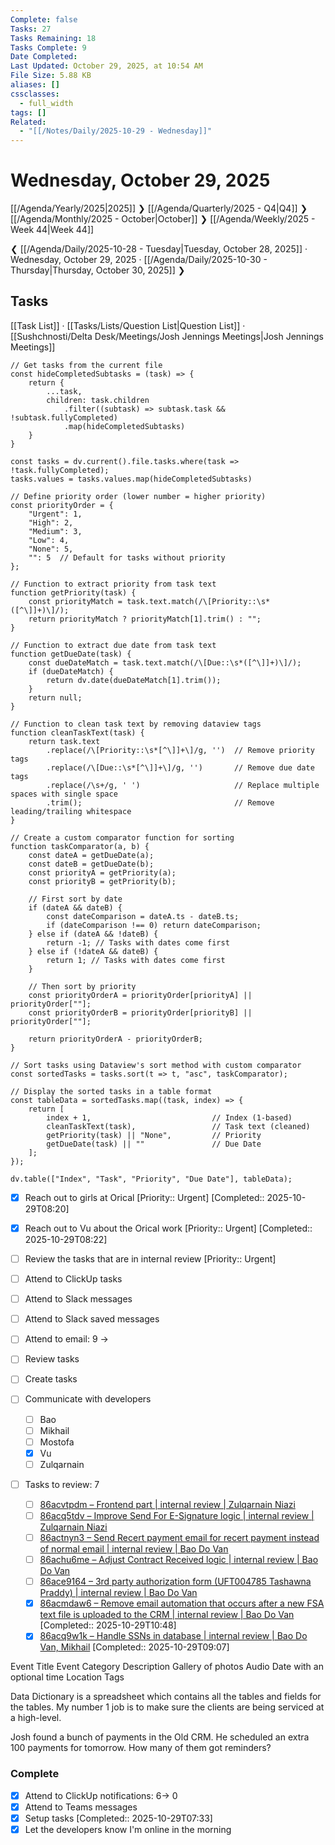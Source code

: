 ```yaml
---
Complete: false
Tasks: 27
Tasks Remaining: 18
Tasks Complete: 9
Date Completed:
Last Updated: October 29, 2025, at 10:54 AM
File Size: 5.88 KB
aliases: []
cssclasses:
  - full_width
tags: []
Related:
  - "[[/Notes/Daily/2025-10-29 - Wednesday]]"
---
```

# Wednesday, October 29, 2025

[[/Agenda/Yearly/2025|2025]] ❯ [[/Agenda/Quarterly/2025 - Q4|Q4]] ❯ [[/Agenda/Monthly/2025 - October|October]] ❯ [[/Agenda/Weekly/2025 - Week 44|Week 44]]

❮ [[/Agenda/Daily/2025-10-28 - Tuesday|Tuesday, October 28, 2025]] · Wednesday, October 29, 2025 · [[/Agenda/Daily/2025-10-30 - Thursday|Thursday, October 30, 2025]] ❯

## Tasks

[[Task List]] · [[Tasks/Lists/Question List|Question List]] · [[Sushchnosti/Delta Desk/Meetings/Josh Jennings Meetings|Josh Jennings Meetings]]

```dataviewjs
// Get tasks from the current file
const hideCompletedSubtasks = (task) => {
    return {
        ...task,
        children: task.children
            .filter((subtask) => subtask.task && !subtask.fullyCompleted)
            .map(hideCompletedSubtasks)
    }
}

const tasks = dv.current().file.tasks.where(task => !task.fullyCompleted);
tasks.values = tasks.values.map(hideCompletedSubtasks)

// Define priority order (lower number = higher priority)
const priorityOrder = {
    "Urgent": 1,
    "High": 2,
    "Medium": 3,
    "Low": 4,
    "None": 5,
    "": 5  // Default for tasks without priority
};

// Function to extract priority from task text
function getPriority(task) {
    const priorityMatch = task.text.match(/\[Priority::\s*([^\]]+)\]/);
    return priorityMatch ? priorityMatch[1].trim() : "";
}

// Function to extract due date from task text
function getDueDate(task) {
    const dueDateMatch = task.text.match(/\[Due::\s*([^\]]+)\]/);
    if (dueDateMatch) {
        return dv.date(dueDateMatch[1].trim());
    }
    return null;
}

// Function to clean task text by removing dataview tags
function cleanTaskText(task) {
    return task.text
        .replace(/\[Priority::\s*[^\]]+\]/g, '')  // Remove priority tags
        .replace(/\[Due::\s*[^\]]+\]/g, '')       // Remove due date tags
        .replace(/\s+/g, ' ')                     // Replace multiple spaces with single space
        .trim();                                  // Remove leading/trailing whitespace
}

// Create a custom comparator function for sorting
function taskComparator(a, b) {
    const dateA = getDueDate(a);
    const dateB = getDueDate(b);
    const priorityA = getPriority(a);
    const priorityB = getPriority(b);
    
    // First sort by date
    if (dateA && dateB) {
        const dateComparison = dateA.ts - dateB.ts;
        if (dateComparison !== 0) return dateComparison;
    } else if (dateA && !dateB) {
        return -1; // Tasks with dates come first
    } else if (!dateA && dateB) {
        return 1; // Tasks with dates come first
    }
    
    // Then sort by priority
    const priorityOrderA = priorityOrder[priorityA] || priorityOrder[""];
    const priorityOrderB = priorityOrder[priorityB] || priorityOrder[""];
    
    return priorityOrderA - priorityOrderB;
}

// Sort tasks using Dataview's sort method with custom comparator
const sortedTasks = tasks.sort(t => t, "asc", taskComparator);

// Display the sorted tasks in a table format
const tableData = sortedTasks.map((task, index) => {
    return [
        index + 1,                           // Index (1-based)
        cleanTaskText(task),                 // Task text (cleaned)
        getPriority(task) || "None",         // Priority
        getDueDate(task) || ""               // Due Date
    ];
});

dv.table(["Index", "Task", "Priority", "Due Date"], tableData);
```

- [x] Reach out to girls at Orical [Priority:: Urgent] [Completed:: 2025-10-29T08:20]
- [x] Reach out to Vu about the Orical work [Priority:: Urgent] [Completed:: 2025-10-29T08:22]
- [ ] Review the tasks that are in internal review [Priority:: Urgent]

- [ ] Attend to ClickUp tasks
- [ ] Attend to Slack messages
- [ ] Attend to Slack saved messages
- [ ] Attend to email: 9 -> 
- [ ] Review tasks
- [ ] Create tasks
- [ ] Communicate with developers
    - [ ] Bao
    - [ ] Mikhail
    - [ ] Mostofa
    - [x] Vu
    - [ ] Zulqarnain

- [ ] Tasks to review: 7
    - [ ] [86acvtpdm – Frontend part | internal review | Zulqarnain Niazi](https://app.clickup.com/t/86acvtpdm)
    - [ ] [86acq5tdv – Improve Send For E-Signature logic | internal review | Zulqarnain Niazi](https://app.clickup.com/t/86acq5tdv)
    - [ ] [86actnyn3 – Send Recert payment email for recert payment instead of normal email | internal review | Bao Do Van](https://app.clickup.com/t/86actnyn3)
    - [ ] [86achu6me – Adjust Contract Received logic | internal review | Bao Do Van](https://app.clickup.com/t/86achu6me)
    - [ ] [86ace9164 – 3rd party authorization form (UFT004785  Tashawna Praddy) | internal review | Bao Do Van](https://app.clickup.com/t/86ace9164)
    - [x] [86acmdaw6 – Remove email automation that occurs after a new FSA text file is uploaded to the CRM | internal review | Bao Do Van](https://app.clickup.com/t/86acmdaw6) [Completed:: 2025-10-29T10:48]
    - [x] [86acq9w1k – Handle SSNs in database | internal review | Bao Do Van, Mikhail](https://app.clickup.com/t/86acq9w1k) [Completed:: 2025-10-29T09:07]

Event Title
Event Category
Description
Gallery of photos
Audio
Date with an optional time
Location
Tags

Data Dictionary is a spreadsheet which contains all the tables and fields for the tables. My number 1 job is to make sure the clients are being serviced at a high-level.

Josh found a bunch of payments in the Old CRM. He scheduled an extra 100 payments for tomorrow. How many of them got reminders?

### Complete

- [x] Attend to ClickUp notifications: 6-> 0
- [x] Attend to Teams messages
- [x] Setup tasks [Completed:: 2025-10-29T07:33]
- [x] Let the developers know I'm online in the morning